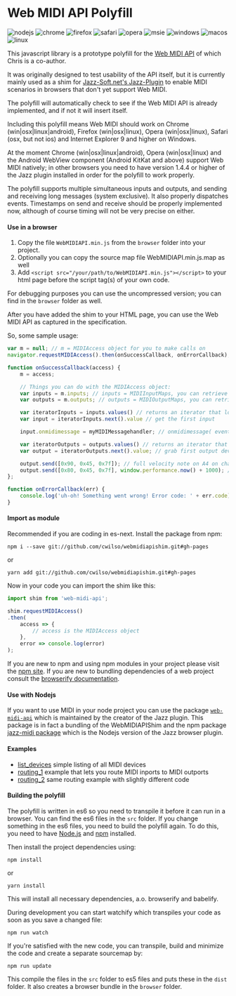 # Web MIDI API Polyfill

![nodejs](http://jazz-soft.github.io/img/nodejs.jpg)
![chrome](http://jazz-soft.github.io/img/chrome.jpg)
![firefox](http://jazz-soft.github.io/img/firefox.jpg)
![safari](http://jazz-soft.github.io/img/safari.jpg)
![opera](http://jazz-soft.github.io/img/opera.jpg)
![msie](http://jazz-soft.github.io/img/msie.jpg)
![windows](http://jazz-soft.github.io/img/windows.jpg)
![macos](http://jazz-soft.github.io/img/macos.jpg)
![linux](http://jazz-soft.github.io/img/linux.jpg)

This javascript library is a prototype polyfill for the [Web MIDI API](http://webaudio.github.io/web-midi-api/) of which Chris is a co-author.

It was originally designed to test usability of the API itself, but it is currently mainly used as a shim for [Jazz-Soft.net's Jazz-Plugin](http://jazz-soft.net/) to enable MIDI scenarios in browsers that don't yet support Web MIDI.

The polyfill will automatically check to see if the Web MIDI API is already implemented, and if not it will insert itself.

Including this polyfill means Web MIDI should work on Chrome (win|osx|linux|android), Firefox (win|osx|linux), Opera (win|osx|linux), Safari (osx, but not ios) and Internet Explorer 9 and higher on Windows.

At the moment Chrome (win|osx|linux|android), Opera (win|osx|linux) and the Android WebView component (Android KitKat and above) support Web MIDI natively; in other browsers you need to have version 1.4.4 or higher of the Jazz plugin installed in order for the polyfill to work properly.

The polyfill supports multiple simultaneous inputs and outputs, and sending and receiving long messages (system exclusive). It also properly dispatches events. Timestamps on send and receive should be properly implemented now, although of course timing will not be very precise on either.

#### Use in a browser

1. Copy the file `WebMIDIAPI.min.js` from the `browser` folder into your project.
2. Optionally you can copy the source map file WebMIDIAPI.min.js.map as well
3. Add `<script src="/your/path/to/WebMIDIAPI.min.js"></script>` to your html page before the script tag(s) of your own code.

For debugging purposes you can use the uncompressed version; you can find in the `browser` folder as well.

After you have added the shim to your HTML page, you can use the Web MIDI API as captured in the specification.

So, some sample usage:

```javascript
var m = null; // m = MIDIAccess object for you to make calls on
navigator.requestMIDIAccess().then(onSuccessCallback, onErrorCallback);

function onSuccessCallback(access) {
    m = access;

    // Things you can do with the MIDIAccess object:
    var inputs = m.inputs; // inputs = MIDIInputMaps, you can retrieve the inputs with iterators
    var outputs = m.outputs; // outputs = MIDIOutputMaps, you can retrieve the outputs with iterators

    var iteratorInputs = inputs.values() // returns an iterator that loops over all inputs
    var input = iteratorInputs.next().value // get the first input

    input.onmidimessage = myMIDIMessagehandler; // onmidimessage( event ), event.data & event.receivedTime are populated

    var iteratorOutputs = outputs.values() // returns an iterator that loops over all outputs
    var output = iteratorOutputs.next().value; // grab first output device

    output.send([0x90, 0x45, 0x7f]); // full velocity note on A4 on channel zero
    output.send([0x80, 0x45, 0x7f], window.performance.now() + 1000); // full velocity A4 note off in one second.
};

function onErrorCallback(err) {
    console.log('uh-oh! Something went wrong! Error code: ' + err.code);
}
```

#### Import as module

Recommended if you are coding in es-next. Install the package from npm:

`npm i --save git://github.com/cwilso/webmidiapishim.git#gh-pages`

or

`yarn add git://github.com/cwilso/webmidiapishim.git#gh-pages`

Now in your code you can import the shim like this:

```javascript
import shim from 'web-midi-api';

shim.requestMIDIAccess()
.then(
    access => {
        // access is the MIDIAccess object
    },
    error => console.log(error)
);
```

If you are new to npm and using npm modules in your project please visit the [npm site](https://docs.npmjs.com/). If you are new to bundling dependencies of a web project consult the [browserify documentation](https://github.com/substack/node-browserify#usage).

#### Use with Nodejs

If you want to use MIDI in your node project you can use the package [`web-midi-api`](https://www.npmjs.com/package/web-midi-api) which is maintained by the creator of the Jazz plugin. This package is in fact a bundling of the WebMIDIAPIShim and the npm package [jazz-midi package](https://www.npmjs.com/package/jazz-midi) which is the Nodejs version of the Jazz browser plugin.

#### Examples

- [list_devices](http://cwilso.github.com/WebMIDIAPIShim/examples/list_devices) simple listing of all MIDI devices
- [routing_1](http://cwilso.github.com/WebMIDIAPIShim/examples/routing_1) example that lets you route MIDI inports to MIDI outports
- [routing_2](http://cwilso.github.com/WebMIDIAPIShim/examples/routing_2) same routing example with slightly different code


#### Building the polyfill

The polyfill is written in es6 so you need to transpile it before it can run in a browser. You can find the es6 files in the `src` folder. If you change something in the es6 files, you need to build the polyfill again. To do this, you need to have [Node.js](http://nodejs.org/) and [npm](https://www.npmjs.org/) installed.

Then install the project dependencies using:

`npm install`

or

`yarn install`

This will install all necessary dependencies, a.o. browserify and babelify.

During development you can start watchify which transpiles your code as soon as you save a changed file:

`npm run watch`

If you're satisfied with the new code, you can transpile, build and minimize the code and create a separate sourcemap by:

`npm run update`

This compile the files in the `src` folder to es5 files and puts these in the `dist` folder. It also creates a browser bundle in the `browser`
folder.
